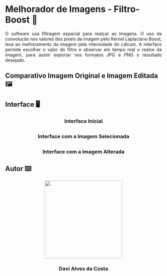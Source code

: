 # Melhorador de Imagens - Filtro-Boost 🚀 
<p align="justify"> O software usa filtragem espacial para realçar as imagens. O uso da convolução nos valores dos pixels da imagem pelo Kernel Laplaciano Boost, leva ao melhoramento da imagem pela intensidade do cálculo. A interface permite escolher o valor do filtro e observar em tempo real o realce da imagem, para assim exportar nos formatos JPG e PNG o resultado desejado. </p>

## Comparativo Imagem Original e Imagem Editada 🖼️

##

## Interface 🖥️<br>

### <p align="center"> Interface Inicial</p>


##

### <p align="center"> Interface com a Imagem Selecionada </p>


##

### <p align="center"> Interface com a Imagem Alterada </p>




## Autor ⌨️

<p align="center">
  <img src= "https://avatars.githubusercontent.com/u/89622689?v=4" width = "250px"></a>
  <h3 align="center">Davi Alves da Costa</h3>
</p>
